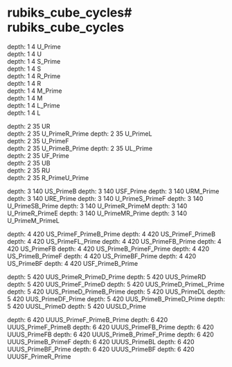 # rubiks_cube_cycles# rubiks_cube_cycles
depth: 1   4          U_Prime   
depth: 1   4          U         
depth: 1   4          S_Prime   
depth: 1   4          S         
depth: 1   4          R_Prime   
depth: 1   4          R         
depth: 1   4          M_Prime   
depth: 1   4          M         
depth: 1   4          L_Prime   
depth: 1   4          L         

depth: 2   35         UR        
depth: 2   35         U_PrimeR_Prime
depth: 2   35         U_PrimeL  
depth: 2   35         U_PrimeF  
depth: 2   35         U_PrimeB_Prime
depth: 2   35         UL_Prime  
depth: 2   35         UF_Prime  
depth: 2   35         UB        
depth: 2   35         RU        
depth: 2   35         R_PrimeU_Prime

depth: 3   140        US_PrimeB 
depth: 3   140        USF_Prime 
depth: 3   140        URM_Prime 
depth: 3   140        URE_Prime 
depth: 3   140        U_PrimeS_PrimeF
depth: 3   140        U_PrimeSB_Prime
depth: 3   140        U_PrimeR_PrimeM
depth: 3   140        U_PrimeR_PrimeE
depth: 3   140        U_PrimeMR_Prime
depth: 3   140        U_PrimeM_PrimeL

depth: 4   420        US_PrimeF_PrimeB_Prime
depth: 4   420        US_PrimeF_PrimeB
depth: 4   420        US_PrimeFL_Prime
depth: 4   420        US_PrimeFB_Prime
depth: 4   420        US_PrimeFB
depth: 4   420        US_PrimeB_PrimeF_Prime
depth: 4   420        US_PrimeB_PrimeF
depth: 4   420        US_PrimeBF_Prime
depth: 4   420        US_PrimeBF
depth: 4   420        USF_PrimeB_Prime

depth: 5   420        UUS_PrimeR_PrimeD_Prime
depth: 5   420        UUS_PrimeRD
depth: 5   420        UUS_PrimeF_PrimeD
depth: 5   420        UUS_PrimeD_PrimeL_Prime
depth: 5   420        UUS_PrimeD_PrimeB_Prime
depth: 5   420        UUS_PrimeDL
depth: 5   420        UUS_PrimeDF_Prime
depth: 5   420        UUS_PrimeB_PrimeD_Prime
depth: 5   420        UUSL_PrimeD
depth: 5   420        UUSLD_Prime

depth: 6   420        UUUS_PrimeF_PrimeB_Prime
depth: 6   420        UUUS_PrimeF_PrimeB
depth: 6   420        UUUS_PrimeFB_Prime
depth: 6   420        UUUS_PrimeFB
depth: 6   420        UUUS_PrimeB_PrimeF_Prime
depth: 6   420        UUUS_PrimeB_PrimeF
depth: 6   420        UUUS_PrimeBL
depth: 6   420        UUUS_PrimeBF_Prime
depth: 6   420        UUUS_PrimeBF
depth: 6   420        UUUSF_PrimeR_Prime

